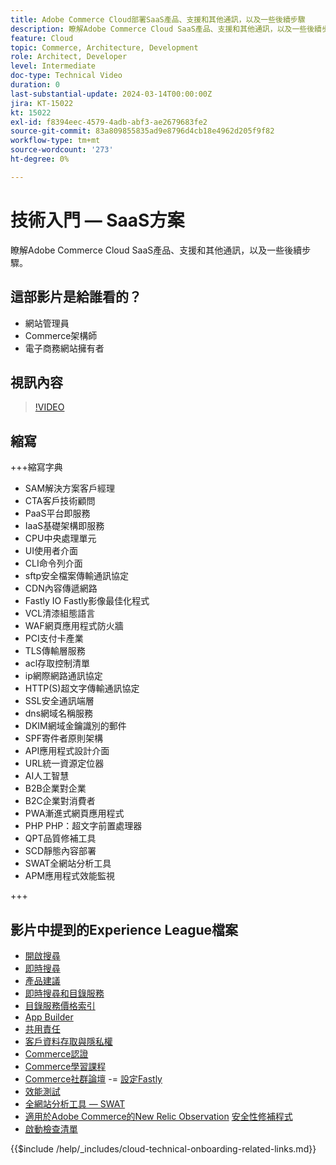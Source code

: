 ```yaml
---
title: Adobe Commerce Cloud部署SaaS產品、支援和其他通訊，以及一些後續步驟
description: 瞭解Adobe Commerce Cloud SaaS產品、支援和其他通訊，以及一些後續步驟。
feature: Cloud
topic: Commerce, Architecture, Development
role: Architect, Developer
level: Intermediate
doc-type: Technical Video
duration: 0
last-substantial-update: 2024-03-14T00:00:00Z
jira: KT-15022
kt: 15022
exl-id: f8394eec-4579-4adb-abf3-ae2679683fe2
source-git-commit: 83a809855835ad9e8796d4cb18e4962d205f9f82
workflow-type: tm+mt
source-wordcount: '273'
ht-degree: 0%

---
```


# 技術入門 — SaaS方案

瞭解Adobe Commerce Cloud SaaS產品、支援和其他通訊，以及一些後續步驟。

## 這部影片是給誰看的？

- 網站管理員
- Commerce架構師
- 電子商務網站擁有者

## 視訊內容

>[!VIDEO](https://video.tv.adobe.com/v/3432834?learn=on&enablevpops&captions=chi_hant)

## 縮寫

+++縮寫字典

- SAM解決方案客戶經理
- CTA客戶技術顧問
- PaaS平台即服務
- IaaS基礎架構即服務
- CPU中央處理單元
- UI使用者介面
- CLI命令列介面
- sftp安全檔案傳輸通訊協定
- CDN內容傳遞網路
- Fastly IO Fastly影像最佳化程式
- VCL清漆組態語言
- WAF網頁應用程式防火牆
- PCI支付卡產業
- TLS傳輸層服務
- acl存取控制清單
- ip網際網路通訊協定
- HTTP(S)超文字傳輸通訊協定
- SSL安全通訊端層
- dns網域名稱服務
- DKIM網域金鑰識別的郵件
- SPF寄件者原則架構
- API應用程式設計介面
- URL統一資源定位器
- AI人工智慧
- B2B企業對企業
- B2C企業對消費者
- PWA漸進式網頁應用程式
- PHP PHP：超文字前置處理器
- QPT品質修補工具
- SCD靜態內容部署
- SWAT全網站分析工具
- APM應用程式效能監視

+++

## 影片中提到的Experience League檔案

- [開啟搜尋](https://experienceleague.adobe.com/docs/commerce-cloud-service/user-guide/configure/service/opensearch.html?lang=zh-Hant)
- [即時搜尋](https://experienceleague.adobe.com/docs/commerce-merchant-services/live-search/overview.html?lang=zh-Hant)
- [產品建議](https://experienceleague.adobe.com/docs/commerce-merchant-services/product-recommendations/overview.html?lang=zh-Hant)
- [即時搜尋和目錄服務](https://experienceleague.adobe.com/docs/events/adobe-developers-live-recordings/2023/nov2023/nov-commerce/commerce-search-and-catalog-service.html?lang=zh-Hant)
- [目錄服務價格索引](https://experienceleague.adobe.com/docs/commerce-merchant-services/price-indexer/price-indexing.html?lang=zh-Hant)
- [App Builder](https://experienceleague.adobe.com/docs/commerce-learn/tutorials/adobe-developer-app-builder/app-builder-technical-overview.html?lang=zh-Hant)
- [共用責任](https://experienceleague.adobe.com/docs/commerce-operations/security-and-compliance/shared-responsibility.html?lang=zh-Hant)
- [客戶資料存取與隱私權](https://experienceleague.adobe.com/docs/commerce-knowledge-base/kb/announcements/commerce-announcements/adobe-support-customer-data-access-and-privacy.html?lang=zh-Hant)
- [Commerce認證](https://experienceleague.adobe.com/docs/certification/program/technical-certifications/ac/ac-overview.html?lang=zh-Hant)
- [Commerce學習課程](https://learning.adobe.com/catalog.html?products=Commerce)
- [Commerce社群論壇](https://community.magento.com/)
-= [設定Fastly](https://experienceleague.adobe.com/docs/commerce-cloud-service/user-guide/cdn/setup-fastly/fastly-configuration.html?lang=zh-Hant)
- [效能測試](https://experienceleague.adobe.com/zh-hant/docs/commerce-operations/implementation-playbook/best-practices/maintenance/backend-performance)
- [全網站分析工具 — SWAT](https://experienceleague.adobe.com/docs/commerce-knowledge-base/kb/support-tools/site-wide-analysis-tool/swat-tool-overview.html?lang=zh-Hant&)
- [適用於Adobe Commerce的New Relic Observation](https://experienceleague.adobe.com/docs/commerce-operations/tools/observation-for-adobe-commerce/intro.html?lang=zh-Hant)
  [安全性修補程式](https://experienceleague.adobe.com/docs/commerce-operations/release/notes/security-patches/overview.html?lang=zh-Hant)
- [啟動檢查清單](https://experienceleague.adobe.com/docs/commerce-cloud-service/user-guide/launch/checklist.html?lang=zh-Hant)

{{$include /help/_includes/cloud-technical-onboarding-related-links.md}}
